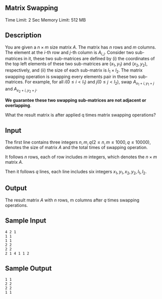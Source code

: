 ## Matrix Swapping

Time Limit: 2 Sec Memory Limit: 512 MB

## Description

You are given a $n×m$ size matrix $A$. The matrix has $n$ rows and $m$ columns. The element at the $i$-th row and $j$-th column is $A_{i,j}$. Consider two sub-matrices in it, these two sub-matrices are defined by (i) the coordinates of the top left elements of these two sub-matrices are $(x_1, y_1)$ and $(x_2, y_2)$, respectively, and (ii) the size of each sub-matrix is $l_1×l_2$. The matrix swapping operation is swapping every elements pair in these two sub-matrices. For example, for all $i (0 ≤ i < l_1)$ and $j (0 ≤ j < l_2)$, swap $A_{x_1+i,y_1+j}$ and $A_{x_2+i,y_2+j}$. 

**We guarantee these two swapping sub-matrices are not adjacent or overlapping**.

What the result matrix is after applied q times matrix swapping operations?

## Input

The first line contains three integers $n, m, q (2 ≤ n , m ≤ 1000, q ≤10000)$, denotes the size of matrix $A$ and the total times of swapping operation.

It follows $n$ rows, each of row includes $m$ integers, which denotes the $n×m$ matrix $A$.

Then it follows $q$ lines, each line includes six integers $x_1, y_1, x_2, y_2, l_1, l_2$.

## Output

The result matrix $A$ with $n$ rows, m columns after $q$ times swapping operations.

## Sample Input

```
4 2 1
1 1
1 1
2 2
2 2
2 1 4 1 1 2
```

## Sample Output

```
1 1 
2 2 
2 2 
1 1
```